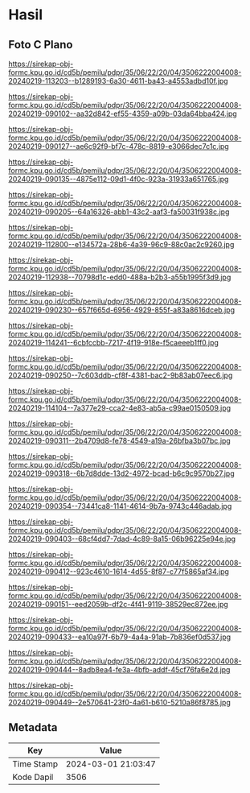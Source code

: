 # Hasil

## Foto C Plano

https://sirekap-obj-formc.kpu.go.id/cd5b/pemilu/pdpr/35/06/22/20/04/3506222004008-20240219-113203--b1289193-6a30-4611-ba43-a4553adbd10f.jpg

https://sirekap-obj-formc.kpu.go.id/cd5b/pemilu/pdpr/35/06/22/20/04/3506222004008-20240219-090102--aa32d842-ef55-4359-a09b-03da64bba424.jpg

https://sirekap-obj-formc.kpu.go.id/cd5b/pemilu/pdpr/35/06/22/20/04/3506222004008-20240219-090127--ae6c92f9-bf7c-478c-8819-e3066dec7c1c.jpg

https://sirekap-obj-formc.kpu.go.id/cd5b/pemilu/pdpr/35/06/22/20/04/3506222004008-20240219-090135--4875e112-09d1-4f0c-923a-31933a651765.jpg

https://sirekap-obj-formc.kpu.go.id/cd5b/pemilu/pdpr/35/06/22/20/04/3506222004008-20240219-090205--64a16326-abb1-43c2-aaf3-fa50031f938c.jpg

https://sirekap-obj-formc.kpu.go.id/cd5b/pemilu/pdpr/35/06/22/20/04/3506222004008-20240219-112800--e134572a-28b6-4a39-96c9-88c0ac2c9260.jpg

https://sirekap-obj-formc.kpu.go.id/cd5b/pemilu/pdpr/35/06/22/20/04/3506222004008-20240219-112938--70798d1c-edd0-488a-b2b3-a55b1995f3d9.jpg

https://sirekap-obj-formc.kpu.go.id/cd5b/pemilu/pdpr/35/06/22/20/04/3506222004008-20240219-090230--657f665d-6956-4929-855f-a83a8616dceb.jpg

https://sirekap-obj-formc.kpu.go.id/cd5b/pemilu/pdpr/35/06/22/20/04/3506222004008-20240219-114241--6cbfccbb-7217-4f19-918e-f5caeeeb1ff0.jpg

https://sirekap-obj-formc.kpu.go.id/cd5b/pemilu/pdpr/35/06/22/20/04/3506222004008-20240219-090250--7c603ddb-cf8f-4381-bac2-9b83ab07eec6.jpg

https://sirekap-obj-formc.kpu.go.id/cd5b/pemilu/pdpr/35/06/22/20/04/3506222004008-20240219-114104--7a377e29-cca2-4e83-ab5a-c99ae0150509.jpg

https://sirekap-obj-formc.kpu.go.id/cd5b/pemilu/pdpr/35/06/22/20/04/3506222004008-20240219-090311--2b4709d8-fe78-4549-a19a-26bfba3b07bc.jpg

https://sirekap-obj-formc.kpu.go.id/cd5b/pemilu/pdpr/35/06/22/20/04/3506222004008-20240219-090318--6b7d8dde-13d2-4972-bcad-b6c9c9570b27.jpg

https://sirekap-obj-formc.kpu.go.id/cd5b/pemilu/pdpr/35/06/22/20/04/3506222004008-20240219-090354--73441ca8-1141-4614-9b7a-9743c446adab.jpg

https://sirekap-obj-formc.kpu.go.id/cd5b/pemilu/pdpr/35/06/22/20/04/3506222004008-20240219-090403--68cf4dd7-7dad-4c89-8a15-06b96225e94e.jpg

https://sirekap-obj-formc.kpu.go.id/cd5b/pemilu/pdpr/35/06/22/20/04/3506222004008-20240219-090412--923c4610-1614-4d55-8f87-c77f5865af34.jpg

https://sirekap-obj-formc.kpu.go.id/cd5b/pemilu/pdpr/35/06/22/20/04/3506222004008-20240219-090151--eed2059b-df2c-4f41-9119-38529ec872ee.jpg

https://sirekap-obj-formc.kpu.go.id/cd5b/pemilu/pdpr/35/06/22/20/04/3506222004008-20240219-090433--ea10a97f-6b79-4a4a-91ab-7b836ef0d537.jpg

https://sirekap-obj-formc.kpu.go.id/cd5b/pemilu/pdpr/35/06/22/20/04/3506222004008-20240219-090444--8adb8ea4-fe3a-4bfb-addf-45cf76fa6e2d.jpg

https://sirekap-obj-formc.kpu.go.id/cd5b/pemilu/pdpr/35/06/22/20/04/3506222004008-20240219-090449--2e570641-23f0-4a61-b610-5210a86f8785.jpg


## Metadata

| Key        | Value               |
| ---------- | ------------------- |
| Time Stamp | 2024-03-01 21:03:47 |
| Kode Dapil | 3506                |



